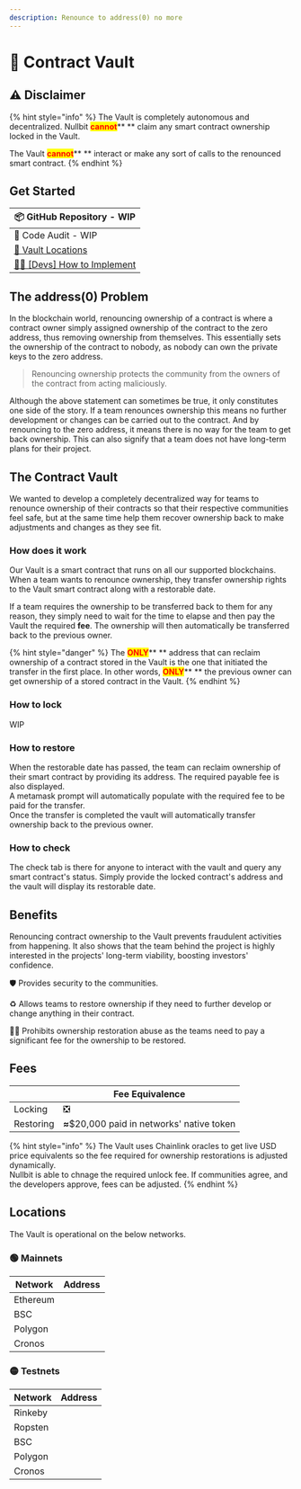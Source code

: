 ```yaml
---
description: Renounce to address(0) no more
---
```


# 💠 Contract Vault

## ⚠️ Disclaimer <a href="#9b9c" id="9b9c"></a>

{% hint style="info" %}
The Vault is completely autonomous and decentralized. Nullbit <mark style="color:red;">**cannot**</mark>** ** claim any smart contract ownership locked in the Vault.

The Vault <mark style="color:red;">**cannot**</mark>** ** interact or make any sort of calls to the renounced smart contract.
{% endhint %}

## Get Started

| 📦 GitHub Repository - WIP                               |
| -------------------------------------------------------- |
| 🛂 Code Audit - WIP                                      |
| [🔗 Vault Locations](./#locations)                       |
| [👷🏻 \[Devs\] How to Implement](implement-the-vault.md) |

## The address(0) Problem

In the blockchain world, renouncing ownership of a contract is where a contract owner simply assigned ownership of the contract to the zero address, thus removing ownership from themselves. This essentially sets the ownership of the contract to nobody, as nobody can own the private keys to the zero address.

> Renouncing ownership protects the community from the owners of the contract from acting maliciously.

Although the above statement can sometimes be true, it only constitutes one side of the story. If a team renounces ownership this means no further development or changes can be carried out to the contract. And by renouncing to the zero address, it means there is no way for the team to get back ownership. This can also signify that a team does not have long-term plans for their project.

## The Contract Vault

We wanted to develop a completely decentralized way for teams to renounce ownership of their contracts so that their respective communities feel safe, but at the same time help them recover ownership back to make adjustments and changes as they see fit.

### How does it work

Our Vault is a smart contract that runs on all our supported blockchains. When a team wants to renounce ownership, they transfer ownership rights to the Vault smart contract along with a restorable date.

If a team requires the ownership to be transferred back to them for any reason, they simply need to wait for the time to elapse and then pay the Vault the required **fee**. The ownership will then automatically be transferred back to the previous owner.

{% hint style="danger" %}
The <mark style="color:red;">**ONLY**</mark>** ** address that can reclaim ownership of a contract stored in the Vault is the one that initiated the transfer in the first place. In other words, <mark style="color:red;">**ONLY**</mark>** ** the previous owner can get ownership of a stored contract in the Vault.
{% endhint %}

### How to lock

WIP

### How to restore

When the restorable date has passed, the team can reclaim ownership of their smart contract by providing its address. The required payable fee is also displayed. \
A metamask prompt will automatically populate with the required fee to be paid for the transfer. \
Once the transfer is completed the vault will automatically transfer ownership back to the previous owner.

### How to check

The check tab is there for anyone to interact with the vault and query any smart contract's status. Simply provide the locked contract's address and the vault will display its restorable date.

## Benefits

Renouncing contract ownership to the Vault prevents fraudulent activities from happening. It also shows that the team behind the project is highly interested in the projects' long-term viability, boosting investors' confidence.

🛡️ Provides security to the communities.

♻️ Allows teams to restore ownership if they need to further develop or change anything in their contract.

👮🏻 Prohibits ownership restoration abuse as the teams need to pay a significant fee for the ownership to be restored.

## Fees

|           | Fee Equivalence                             |
| --------- | ------------------------------------------- |
| Locking   | ❎                                           |
| Restoring | **≈**$20,000 paid in networks' native token |

{% hint style="info" %}
The Vault uses Chainlink oracles to get live USD price equivalents so the fee required for ownership restorations is adjusted dynamically.\
Nullbit is able to chnage the required unlock fee. If communities agree, and the developers approve, fees can be adjusted.
{% endhint %}

## Locations

The Vault is operational on the below networks.

### 🟢 Mainnets

| Network  | Address |
| -------- | ------- |
| Ethereum |         |
| BSC      |         |
| Polygon  |         |
| Cronos   |         |

### 🟡 Testnets

| Network | Address |
| ------- | ------- |
| Rinkeby |         |
| Ropsten |         |
| BSC     |         |
| Polygon |         |
| Cronos  |         |

